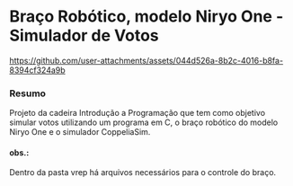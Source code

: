 # Braço Robótico, modelo Niryo One - Simulador de Votos

https://github.com/user-attachments/assets/044d526a-8b2c-4016-b8fa-8394cf324a9b

### Resumo

Projeto da cadeira Introdução a Programação que tem como objetivo simular votos utilizando um programa em C, o braço robótico do modelo Niryo One e o simulador CoppeliaSim.

#### obs.:
Dentro da pasta vrep há arquivos necessários para o controle do braço.
